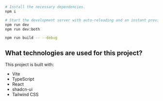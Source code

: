 

```sh
# Install the necessary dependencies.
npm i

# Start the development server with auto-reloading and an instant preview.
npm run dev
npm run dev:both

npm run build -- --debug
```

## What technologies are used for this project?

This project is built with:

- Vite
- TypeScript
- React
- shadcn-ui
- Tailwind CSS

